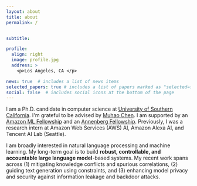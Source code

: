 ```yaml
---
layout: about
title: about
permalink: /


subtitle: 

profile:
  align: right
  image: profile.jpg
  address: >
    <p>Los Angeles, CA </p>

news: true  # includes a list of news items
selected_papers: true # includes a list of papers marked as "selected={true}"
social: false  # includes social icons at the bottom of the page
---
```


I am a Ph.D. candidate in computer science at [University of Southern California](https://www.usc.edu/). I'm grateful to be advised by [Muhao Chen](https://muhaochen.github.io). I am supported by an [Amazon ML Fellowship](https://trustedai.usc.edu/20222023-amazon-ml-fellows-1) and an [Annenberg Fellowship](https://graduateschool.usc.edu/fellowships/fellowships-for-phd-students/). Previously, I was a research intern at Amazon Web Services (AWS) AI, Amazon Alexa AI, and Tencent AI Lab (Seattle).

I am broadly interested in natural language processing and machine learning. My long-term goal is to build **robust, controllable, and accountable large language model**-based systems. My recent work spans across (1) mitigating knowledge conflicts and spurious correlations, (2) guiding text generation using constraints, and (3) enhancing model privacy and security against information leakage and backdoor attacks.





